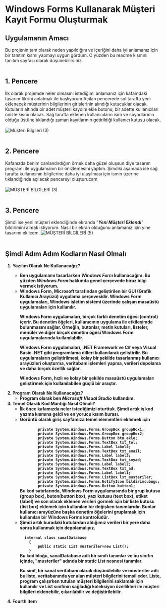 # Windows Forms Kullanarak Müşteri Kayıt Formu Oluşturmak
## Uygulamanın Amacı 
Bu projenin tam olarak neden yapıldığını ve içeriğini daha iyi anlamanız için bir tanıtım kısmı yapmayı uygun gördüm. O yüzden bu readme kısmını tanıtım sayfası olarak düşünebilirsiniz.</br> </br> 
## 1. Pencere
İlk olarak projemde neler olmasını istediğimi anlamanız için kafamdaki tasarım fikrini anlatmak ile başlıyorum.Açılan pencerede sol tarafta yeni eklenecek müşterinin bilgilerinin girişlerinin alındığı kutucuklar olacak. Kutuların altında bir adet müşteri kaydını ekle butonu, bir adette kullanıcıları önizle kısmı olacak. Sağ tarafta eklenen kullanıcıların isim ve soyadlarının olduğu üstüne tıklandığı zaman kayıtlarının getirildiği kullanıcı kutusu olacak.</br> </br> 
![Müşteri Bilgileri (3)](https://github.com/Abdulsamet192/windows_forms_musteri_kayit_formu/assets/97125423/82bef372-5fc7-439b-a97d-f8957a13c04f) </br> </br> 
## 2. Pencere
Kafanızda benim canlandırdığım örnek daha güzel oluşsun diye tasarım programı ile uygulamanın bir önizlemesini yaptım. Şimdiki aşamada ise sağ tarafta kullanıcının bilgilerine daha iyi ulaşılması için ismin üzerine tıklandığında açılacak pencereyi oluşturucam. </br> </br> 
![MÜŞTERİ BİLGİLERİ (3)](https://github.com/Abdulsamet192/windows_forms_musteri_kayit_formu/assets/97125423/d0bed57b-11f6-4399-bd0e-cfeb4aac40f1) </br> </br> 
## 3. Pencere
Şimdi ise yeni müşteri eklendiğinde ekranda "<em><strong>Yeni Müşteri Eklendi</strong></em>" bildirimini almak istiyorum. Nasıl bir ekran olduğunu anlamanız için yine tasarımı eklicem.
![MÜŞTERİ BİLGİLERİ (5)](https://github.com/Abdulsamet192/windows_forms_musteri_kayit_formu/assets/97125423/075a505d-32a4-43d6-8ff0-319c582c0fef)</br> </br> 
## Şimdi Adım Adım Kodların Nasıl Olmalı
<strong><ol>
  <li>Yazılım Olarak Ne Kullanacağız?</li>
      <ul>
      <li>Ben uygulamamı tasarlarken <em><strong>Windows Form</strong></em> kullanacağım. Bu yüzden <em><strong>Windows Form</strong></em> hakkında genel çerçevede biraz bilgi vermek istiyorum.  </li>
      <li>Windows Form, Microsoft tarafından geliştirilen bir GUI (Grafik Kullanıcı Arayüzü) uygulama çerçevesidir. Windows Form uygulamaları, Windows işletim sistemi üzerinde çalışan masaüstü uygulamaları için kullanılır.

Windows Form uygulamaları, birçok farklı denetim öğesi (control) içerir. Bu denetim öğeleri, kullanıcının uygulama ile etkileşimde bulunmasını sağlar. Örneğin, butonlar, metin kutuları, listeler, menüler ve diğer birçok denetim öğesi Windows Form uygulamalarında kullanılabilir.

Windows Form uygulamaları, .NET Framework ve C# veya Visual Basic .NET gibi programlama dilleri kullanılarak geliştirilir. Bu uygulamaların geliştirilmesi, kolay bir şekilde tasarlanmış kullanıcı arayüzleri oluşturma, veritabanı işlemleri yapma, verileri depolama ve daha birçok özellik sağlar.

Windows Form, hızlı ve kolay bir şekilde masaüstü uygulamaları geliştirmek için kullanılabilen güçlü bir araçtır.</li>
    </ul>
  <li>Program Olarak Ne Kullanacağız?
  <ul>
      <li>Program olarak ben <em><strong>Microsoft Visual Studio</strong></em> kullandım.</li>
    </ul>
  </li>
  <li>Temel Olarak Kod Mantığı Nasıl Olmalı?
    <ul>
      <li>İlk önce kafamızda neler istediğimizi oturttuk. Şimdi artık iş kod yazma kısmına geldi ve en yorucu kısım burası.</li>
      <li>Görüntü olarak giriş sayfamıza temel elementleri eklemek için </br>
    <code>
        private System.Windows.Forms.GroupBox groupBox1;
        private System.Windows.Forms.GroupBox groupBox2;
        private System.Windows.Forms.Button btn_ekle;
        private System.Windows.Forms.TextBox txt_tel;
        private System.Windows.Forms.Label label4;
        private System.Windows.Forms.TextBox txt_email;
        private System.Windows.Forms.Label label3;
        private System.Windows.Forms.TextBox txt_soyad;
        private System.Windows.Forms.Label label2;
        private System.Windows.Forms.TextBox txt_ad;
        private System.Windows.Forms.Label label1;
        private System.Windows.Forms.ListBox lst_musteriler;
        private System.Windows.Forms.NotifyIcon bildirimcubugu;
        private System.Windows.Forms.Button button1;</code>
  </br> Bu kod satırlarında, Windows Form uygulamasında bir grup kutusu (group box), buton(button box), yazı kutusu (text box), etiket (label) ve son olarak eklenen verileri görmek için bir liste kutusu (list box) eklemek için kullanılan bir değişken tanımlarıdır. Bunlar kullanıcı arayüzüne başka denetim öğelerini gruplamak için kullanılan bir Windows Forms kontrolüdür. 
  </li>
   <li>Şimdi artık buradaki kutulardan aldığımız verileri bir yere daha sonra kullanmak için depolamalıyız. </br>
    <code>
  internal class sanalDatabase
    {
        public static List<Musteri> musteriler=new List<Musteri>();
    }</code>
  </br> Bu kod bloğu, sanalDatabase adlı bir sınıfı tanımlar ve bu sınıfın içinde, "musteriler" adında bir static List<Musteri> nesnesi tanımlar.

Bu sınıf, bir sanal veritabanı olarak düşünülebilir ve musteriler adlı bu liste, veritabanında yer alan müşteri bilgilerini temsil eder. Liste, program çalışırken tutulan müşteri bilgilerini saklamak için kullanılır ve List<T> sınıfının sağladığı koleksiyon özellikleri ile müşteri bilgileri eklenebilir, çıkarılabilir ve değiştirilebilir.
</li>
    </ul>
  </li>
  <li>Fourth item</li>
</ol></strong>

